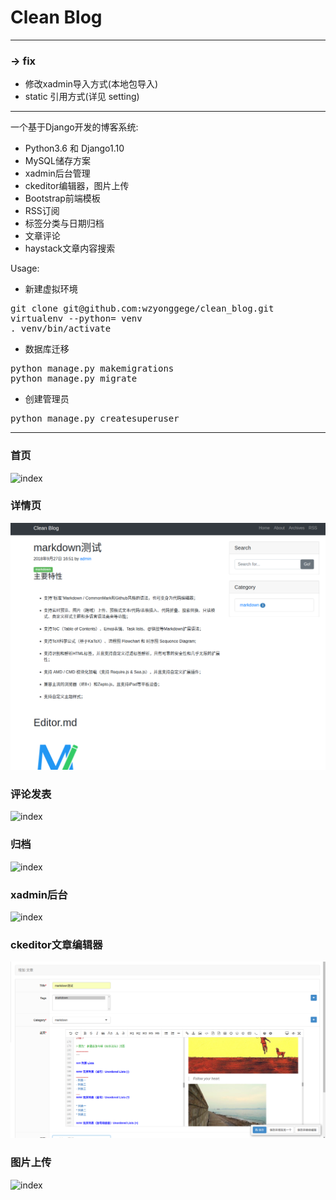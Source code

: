 # Clean Blog
---
###  -> fix
+ 修改xadmin导入方式(本地包导入)
+ static 引用方式(详见 setting)
---

一个基于Django开发的博客系统:

- Python3.6 和 Django1.10
- MySQL储存方案
- xadmin后台管理
- ckeditor编辑器，图片上传
- Bootstrap前端模板
- RSS订阅
- 标签分类与日期归档
- 文章评论
- haystack文章内容搜索

Usage:

- 新建虚拟环境

<pre>
git clone git@github.com:wzyonggege/clean_blog.git
virtualenv --python=<py3path> venv
. venv/bin/activate
</pre>

- 数据库迁移

<pre>
python manage.py makemigrations
python manage.py migrate
</pre>

- 创建管理员
<pre>
python manage.py createsuperuser
</pre>

------
### 首页

![index](/pic/2.png)

### 详情页

![index](/pic/3.png)

### 评论发表

![index](/pic/8.png)

### 归档

![index](/pic/7.png)

### xadmin后台

![index](/pic/5.png)

### ckeditor文章编辑器

![index](/pic/1.png)

### 图片上传

![index](/pic/9.png)

